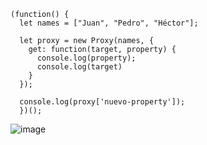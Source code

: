     (function() {
      let names = ["Juan", "Pedro", "Héctor"];
    
      let proxy = new Proxy(names, {
        get: function(target, property) {
          console.log(property);
          console.log(target)
        }
      });
    
      console.log(proxy['nuevo-property']);
      })();

  ![image](https://github.com/user-attachments/assets/ec602d82-1892-4ee0-ac90-db7ef2898726)

